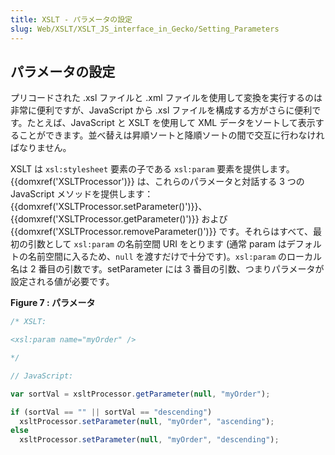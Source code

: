 ```yaml
---
title: XSLT - パラメータの設定
slug: Web/XSLT/XSLT_JS_interface_in_Gecko/Setting_Parameters
---
```

## パラメータの設定

プリコードされた .xsl ファイルと .xml ファイルを使用して変換を実行するのは非常に便利ですが、JavaScript から .xsl ファイルを構成する方がさらに便利です。たとえば、JavaScript と XSLT を使用して XML データをソートして表示することができます。並べ替えは昇順ソートと降順ソートの間で交互に行わなければなりません。

XSLT は `xsl:stylesheet` 要素の子である `xsl:param` 要素を提供します。{{domxref('XSLTProcessor')}} は、これらのパラメータと対話する 3 つの JavaScript メソッドを提供します：{{domxref('XSLTProcessor.setParameter()')}}、{{domxref('XSLTProcessor.getParameter()')}} および {{domxref('XSLTProcessor.removeParameter()')}} です。それらはすべて、最初の引数として `xsl:param` の名前空間 URI をとります (通常 param はデフォルトの名前空間に入るため、`null` を渡すだけで十分です)。`xsl:param` のローカル名は 2 番目の引数です。setParameter には 3 番目の引数、つまりパラメータが設定される値が必要です。

**Figure 7 : パラメータ**

```js
/* XSLT:

<xsl:param name="myOrder" />

*/

// JavaScript:

var sortVal = xsltProcessor.getParameter(null, "myOrder");

if (sortVal == "" || sortVal == "descending")
  xsltProcessor.setParameter(null, "myOrder", "ascending");
else
  xsltProcessor.setParameter(null, "myOrder", "descending");
```
